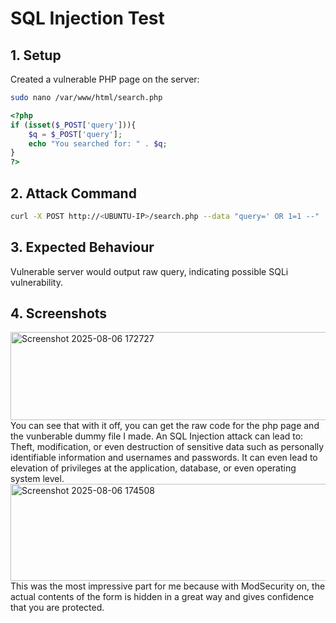 # SQL Injection Test
## 1. Setup
Created a vulnerable PHP page on the server: <br>
```bash
sudo nano /var/www/html/search.php
```
```php
<?php
if (isset($_POST['query'])){
    $q = $_POST['query'];
    echo "You searched for: " . $q;
}
?>
```
## 2. Attack Command
```bash
curl -X POST http://<UBUNTU-IP>/search.php --data "query=' OR 1=1 --"
```
## 3. Expected Behaviour
Vulnerable server would output raw query, indicating possible SQLi vulnerability. <br>

## 4. Screenshots
<img width="613" height="141" alt="Screenshot 2025-08-06 172727" src="https://github.com/user-attachments/assets/db9cb2a3-8bb7-4d84-b2af-7d46123a0a87" /> <br>
You can see that with it off, you can get the raw code for the php page and the vunberable dummy file I made. An SQL Injection attack can lead to: Theft, modification, or even destruction of sensitive data such as personally identifiable information and usernames and passwords. It can even lead to elevation of privileges at the application, database, or even operating system level. <br>
<img width="603" height="155" alt="Screenshot 2025-08-06 174508" src="https://github.com/user-attachments/assets/1d86aa13-3ac5-4e75-aaff-583e85ce7d3d" /> <br>
This was the most impressive part for me because with ModSecurity on, the actual contents of the form is hidden in a great way and gives confidence that you are protected. 
